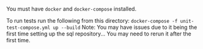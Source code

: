 You must have `docker` and `docker-compose` installed.

To run tests run the following from this directory:
` docker-compose -f unit-test-compose.yml up --build `
Note: You may have issues due to it being the first time setting up the sql repository... You may need to rerun it after the first time.

